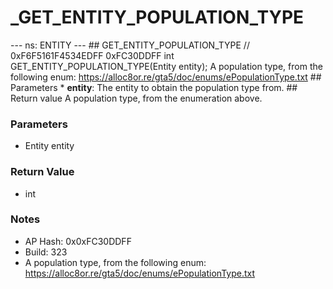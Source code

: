 # _GET_ENTITY_POPULATION_TYPE

--- ns: ENTITY --- ## GET_ENTITY_POPULATION_TYPE  // 0xF6F5161F4534EDFF 0xFC30DDFF int GET_ENTITY_POPULATION_TYPE(Entity entity);  A population type, from the following enum: https://alloc8or.re/gta5/doc/enums/ePopulationType.txt  ## Parameters * **entity**: The entity to obtain the population type from.  ## Return value A population type, from the enumeration above.

### Parameters
* Entity entity

### Return Value
* int

### Notes
* AP Hash: 0x0xFC30DDFF
* Build: 323
* A population type, from the following enum: https://alloc8or.re/gta5/doc/enums/ePopulationType.txt

